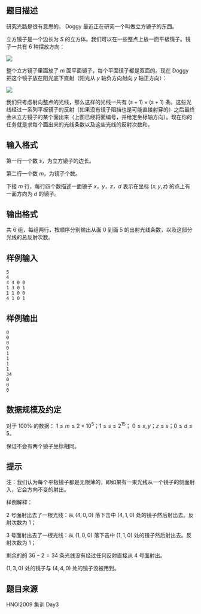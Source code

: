 ## 题目描述

研究光路是很有意思的。 Doggy 最近正在研究一个叫做立方镜子的东西。

立方镜子是一个边长为 $S$ 的立方体。我们可以在一些整点上放一面平板镜子。镜子一共有 $6$ 种摆放方向：

![](https://hydro.org.cn/d/bzoj/p/1544/file/jpg.png)

整个立方镜子里面放了 $m$ 面平面镜子，每个平面镜子都是双面的。现在 Doggy 把这个镜子放在阳光底下直射（阳光从 $y$ 轴负方向射向 $y$ 轴正方向）：

![](https://hydro.org.cn/d/bzoj/p/1544/file/%E6%97%A0%E6%A0%87%E9%A2%98.png)

我们只考虑射向整点的光线，那么这样的光线一共有 $(s+1)\times (s+1)$ 条。这些光线经过一系列平板镜子的反射（如果没有镜子阻挡也是可能直接射穿的）之后最终会从立方镜子的某个面出来（上图已经将面编号，并给定坐标轴方向）。现在你的任务就是求每个面出来的光线条数以及这些光线的反射次数和。

## 输入格式
第一行一个数 $s$，为立方镜子的边长。

第二行一个数 $m$，为镜子个数。

下接 $m$ 行，每行四个数描述一面镜子 $x$，$y$，$z$，$d$ 表示在坐标 $(x,y,z)$ 的点上有一面方向为 $d$ 的镜子。

## 输出格式
共 $6$ 组，每组两行，按顺序分别输出从面 $0$ 到面 $5$ 的出射光线条数，以及这部分光线的总反射次数。

## 样例输入
```plain
5
4
4 4 0 0
1 3 0 1
1 1 0 0
4 1 0 1
```
## 样例输出
```plain
0
0
0
0
1
1
1
1
34
0
0
0
```

## 数据规模及约定

对于 $100 \%$ 的数据：
$1 \le m \le 2 \times 10^5$；$1 \le s \le 2^{15}$；
$0 \le x,y$；$z \le s$；$0 \le d \le 5$。

保证不会有两个镜子坐标相同。

## 提示
注：我们认为每个平板镜子都是无限薄的，即如果有一束光线从一个镜子的侧面射入，它会方向不变的射出。

样例解释：

$2$ 号面射出去了一根光线：从 $(4,0,0)$ 落下击中 $(4,1,0)$ 处的镜子然后射出去。反射次数为 $1$；

$3$ 号面射出去了一根光线：从 $(1,0,0)$ 落下击中 $(1,1,0)$ 处的镜子然后射出去。反射次数为 $1$；

剩余的的 $36-2=34$ 条光线没有经过任何反射直接从 $4$ 号面射出。

$(1,3,0)$ 处的镜子与 $(4,4,0)$ 处的镜子没被用到。

## 题目来源
HNOI2009 集训 Day3
